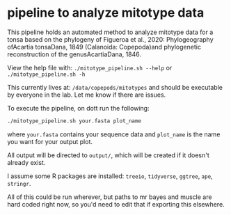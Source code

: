 # pipeline to analyze mitotype data

This pipeline holds an automated method to analyze mitotype data for a tonsa based on the phylogeny of Figueroa et al., 2020: Phylogeography ofAcartia tonsaDana, 1849 (Calanoida: Copepoda)and phylogenetic reconstruction of the genusAcartiaDana, 1846.

View the help file with: `./mitotype_pipeline.sh --help` or `./mitotype_pipeline.sh -h`

This currently lives at: `/data/copepods/mitotypes` and should be executable by everyone in the lab. Let me know if there are issues.

To execute the pipeline, on dott run the following:

```bash
./mitotype_pipeline.sh your.fasta plot_name

```

where `your.fasta` contains your sequence data and `plot_name` is the name you want for your output plot.

All output will be directed to `output/`, which will be created if it doesn't already exist. 

I assume some R packages are installed: `treeio`, `tidyverse`, `ggtree`, `ape`, `stringr`.

All of this could be run wherever, but paths to mr bayes and muscle are hard coded right now, so you'd need to edit that if exporting this elsewhere.
